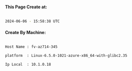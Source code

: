 
   
#### This Page Create at:

```bash

2024-06-06 - 15:58:38 UTC

```

#### Create By Machine:

```bash

Host Name : fv-az714-345

platform  : Linux-6.5.0-1021-azure-x86_64-with-glibc2.35

Ip Local  : 10.1.0.18

```

